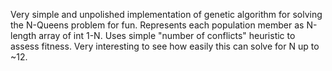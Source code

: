 Very simple and unpolished implementation of genetic algorithm for solving the N-Queens problem for fun.
Represents each population member as N-length array of int 1-N.
Uses simple "number of conflicts" heuristic to assess fitness.
Very interesting to see how easily this can solve for N up to ~12.

